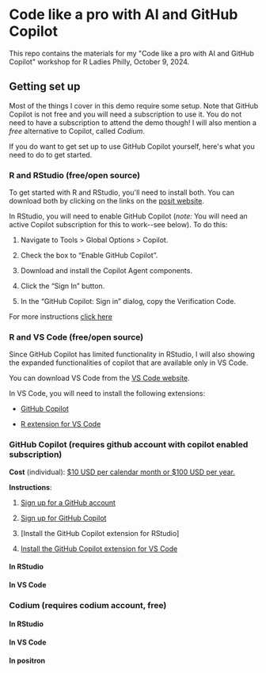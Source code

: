 # Code like a pro with AI and GitHub Copilot


This repo contains the materials for my "Code like a pro with AI and GitHub Copilot" workshop for R Ladies Philly, October 9, 2024.


## Getting set up

Most of the things I cover in this demo require some setup. Note that GitHub Copilot is not free and you will need a subscription to use it. You do not need to have a subscription to attend the demo though! I will also mention a *free* alternative to Copilot, called *Codium*.

If you do want to get set up to use GitHub Copilot yourself, here's what you need to do to get started.

### R and RStudio (free/open source)

To get started with R and RStudio, you'll need to install both. You can download both by clicking on the links on the [posit website](https://posit.co/download/rstudio-desktop/).

In RStudio, you will need to enable GitHub Copilot (*note:* You will need an active Copilot subscription for this to work--see below). To do this:

1. Navigate to Tools > Global Options > Copilot.

2. Check the box to “Enable GitHub Copilot”.

3. Download and install the Copilot Agent components.

4. Click the “Sign In” button.

5. In the “GitHub Copilot: Sign in” dialog, copy the Verification Code.

For more instructions [click here](https://docs.posit.co/ide/user/ide/guide/tools/copilot.html)

### R and VS Code (free/open source)

Since GitHub Copilot has limited functionality in RStudio, I will also showing the expanded functionalities of copilot that are available only in VS Code. 

You can download VS Code from the [VS Code website](https://code.visualstudio.com/).

In VS Code, you will need to install the following extensions:

- [GitHub Copilot](https://marketplace.visualstudio.com/items?itemName=github.copilot)

- [R extension for VS Code](https://marketplace.visualstudio.com/items?itemName=YukiUeda.r-extension-pack)



### GitHub Copilot (requires github account with copilot enabled subscription)

**Cost** (individual): [$10 USD per calendar month or $100 USD per year.](https://docs.github.com/en/copilot/about-github-copilot/subscription-plans-for-github-copilot)

**Instructions**:

1. [Sign up for a GitHub account](www.github.com)

2. [Sign up for GitHub Copilot](https://copilot.github.com/)

3. [Install the GitHub Copilot extension for RStudio]

3. [Install the GitHub Copilot extension for VS Code](https://marketplace.visualstudio.com/items?itemName=github.copilot)





#### In RStudio


#### In VS Code

### Codium (requires codium account, free)

#### In RStudio

#### In VS Code

#### In positron




